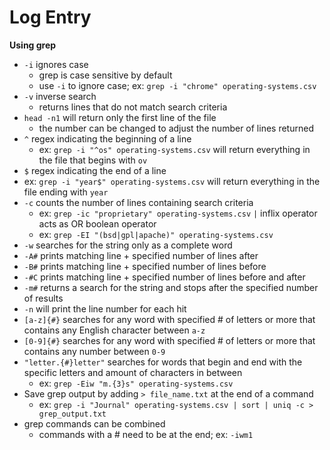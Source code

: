 # Log Entry

**Using grep**

* `-i` ignores case
  * grep is case sensitive by default
  * use `-i` to ignore case; ex: `grep -i "chrome" operating-systems.csv`
* `-v` inverse search
  * returns lines that do not match search criteria
* `head -n1` will return only the first line of the file
  * the number can be changed to adjust the number of lines returned
* `^` regex indicating the beginning of a line
  * ex: `grep -i "^os" operating-systems.csv` will return everything in the file that begins with `ov`
*  `$` regex indicating the end of a line
  * ex: `grep -i "year$" operating-systems.csv` will return everything in the file ending with `year`
* `-c` counts the number of lines containing search criteria
  * ex: `grep -ic "proprietary" operating-systems.csv`
`|` inflix operator acts as OR boolean operator
  * ex: `grep -EI "(bsd|gpl|apache)" operating-systems.csv`
* `-w` searches for the string only as a complete word
* `-A#` prints matching line + specified number of lines after
* `-B#` prints matching line + specified number of lines before
* `-#C` prints matching line + specified number of lines before and after
* `-m#` returns a search for the string and stops after the specified number of results
* `-n` will print the line number for each hit
* `[a-z]{#}` searches for any word with specified # of letters or more that contains any English character between `a-z`
* `[0-9]{#}` searches for any word with specified # of letters or more that contains any number between `0-9` 
* `"letter.{#}letter"` searches for words that begin and end with the specific letters and amount of characters in between
  * ex: `grep -Eiw "m.{3}s" operating-systems.csv`
* Save grep output by adding `> file_name.txt` at the end of a command
  * ex: `grep -i "Journal" operating-systems.csv | sort | uniq -c > grep_output.txt`
* grep commands can be combined
  * commands with a # need to be at the end; ex: `-iwm1`
